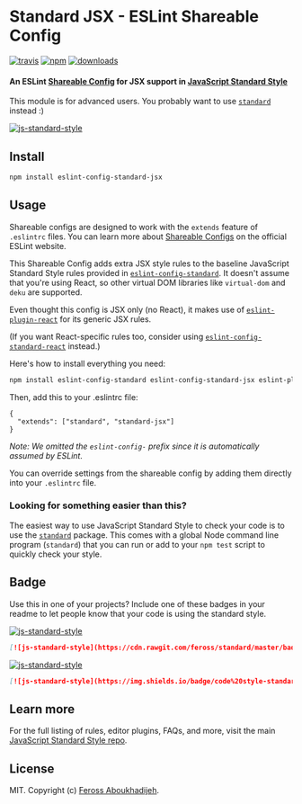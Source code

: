 # Standard JSX - ESLint Shareable Config
[![travis][travis-image]][travis-url]
[![npm][npm-image]][npm-url]
[![downloads][downloads-image]][downloads-url]

[travis-image]: https://img.shields.io/travis/feross/eslint-config-standard-jsx/master.svg
[travis-url]: https://travis-ci.org/feross/eslint-config-standard-jsx
[npm-image]: https://img.shields.io/npm/v/eslint-config-standard-jsx.svg
[npm-url]: https://npmjs.org/package/eslint-config-standard-jsx
[downloads-image]: https://img.shields.io/npm/dm/eslint-config-standard-jsx.svg
[downloads-url]: https://npmjs.org/package/eslint-config-standard-jsx

#### An ESLint [Shareable Config](http://eslint.org/docs/developer-guide/shareable-configs) for JSX support in [JavaScript Standard Style](http://standardjs.com)

This module is for advanced users. You probably want to use [`standard`](http://standardjs.com) instead :)

[![js-standard-style](https://cdn.rawgit.com/feross/standard/master/badge.svg)](http://standardjs.com)

## Install

```bash
npm install eslint-config-standard-jsx
```

## Usage

Shareable configs are designed to work with the `extends` feature of `.eslintrc` files.
You can learn more about
[Shareable Configs](http://eslint.org/docs/developer-guide/shareable-configs) on the
official ESLint website.

This Shareable Config adds extra JSX style rules to the baseline JavaScript Standard Style
rules provided in
[`eslint-config-standard`](https://www.npmjs.com/package/eslint-config-standard).
It doesn't assume that you're using React, so other virtual DOM libraries like
`virtual-dom` and `deku` are supported.

Even thought this config is JSX only (no React), it makes use of
[`eslint-plugin-react`](https://npmjs.com/package/eslint-plugin-react) for its generic
JSX rules.

(If you want React-specific rules too, consider using
[`eslint-config-standard-react`](https://www.npmjs.com/package/eslint-config-standard-react)
instead.)

Here's how to install everything you need:

```bash
npm install eslint-config-standard eslint-config-standard-jsx eslint-plugin-promise eslint-plugin-react eslint-plugin-standard
```

Then, add this to your .eslintrc file:

```
{
  "extends": ["standard", "standard-jsx"]
}
```

*Note: We omitted the `eslint-config-` prefix since it is automatically assumed by ESLint.*

You can override settings from the shareable config by adding them directly into your
`.eslintrc` file.

### Looking for something easier than this?

The easiest way to use JavaScript Standard Style to check your code is to use the
[`standard`](http://standardjs.com) package. This comes with a global
Node command line program (`standard`) that you can run or add to your `npm test` script
to quickly check your style.

## Badge

Use this in one of your projects? Include one of these badges in your readme to
let people know that your code is using the standard style.

[![js-standard-style](https://cdn.rawgit.com/feross/standard/master/badge.svg)](http://standardjs.com)

```markdown
[![js-standard-style](https://cdn.rawgit.com/feross/standard/master/badge.svg)](http://standardjs.com)
```

[![js-standard-style](https://img.shields.io/badge/code%20style-standard-brightgreen.svg)](http://standardjs.com)

```markdown
[![js-standard-style](https://img.shields.io/badge/code%20style-standard-brightgreen.svg)](http://standardjs.com)
```

## Learn more

For the full listing of rules, editor plugins, FAQs, and more, visit the main
[JavaScript Standard Style repo](http://standardjs.com).

## License

MIT. Copyright (c) [Feross Aboukhadijeh](http://feross.org).
